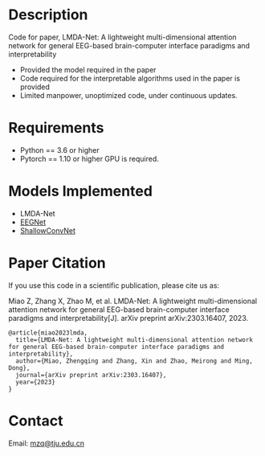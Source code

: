 
# Description
Code for paper, LMDA-Net: A lightweight multi-dimensional attention network for general EEG-based brain-computer interface paradigms and interpretability
- Provided the model required in the paper
- Code required for the interpretable algorithms used in the paper is provided
- Limited manpower, unoptimized code, under continuous updates.

# Requirements
- Python == 3.6 or higher
- Pytorch == 1.10 or higher
GPU is required. 

# Models Implemented
- LMDA-Net 
- [EEGNet](https://github.com/vlawhern/arl-eegmodels)
- [ShallowConvNet](https://github.com/TNTLFreiburg/braindecode)

# Paper Citation
If you use this code in a scientific publication, please cite us as:

Miao Z, Zhang X, Zhao M, et al. LMDA-Net: A lightweight multi-dimensional attention network for general EEG-based brain-computer interface paradigms and interpretability[J]. arXiv preprint arXiv:2303.16407, 2023.

```
@article{miao2023lmda,
  title={LMDA-Net: A lightweight multi-dimensional attention network for general EEG-based brain-computer interface paradigms and interpretability},
  author={Miao, Zhengqing and Zhang, Xin and Zhao, Meirong and Ming, Dong},
  journal={arXiv preprint arXiv:2303.16407},
  year={2023}
}
```

# Contact
Email: mzq@tju.edu.cn
